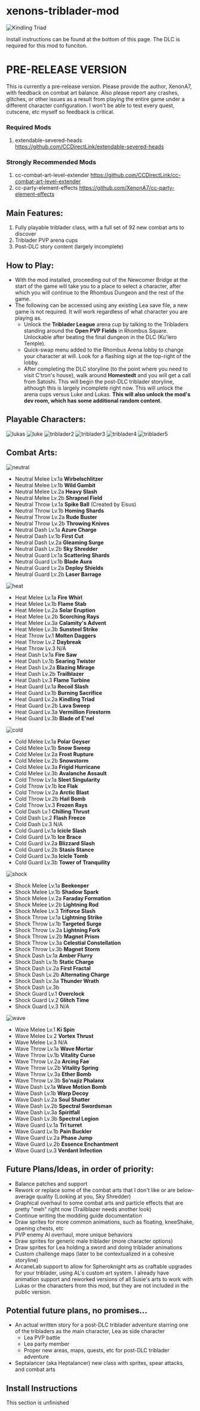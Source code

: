 # xenons-triblader-mod
![Kindling Triad](https://user-images.githubusercontent.com/105614278/168501697-8dccf971-8564-4166-bbdb-d3c6ec79d870.gif)

Install instructions can be found at the bottom of this page. The DLC is required for this mod to funciton.

# **PRE-RELEASE VERSION**

This is currently a pre-release version. Please provide the author, XenonA7, with feedback on combat art balance. Also please report any crashes, glitches, or other issues as a result from playing the entire game under a different character configuration. I won't be able to test every quest, cutscene, etc myself so feedback is critical.

### **Required Mods**
1. extendable-severed-heads https://github.com/CCDirectLink/extendable-severed-heads

### **Strongly Recommended Mods**
1. cc-combat-art-level-extender https://github.com/CCDirectLink/cc-combat-art-level-extender
2. cc-party-element-effects https://github.com/XenonA7/cc-party-element-effects

## **Main Features:**
1. Fully playable triblader class, with a full set of 92 new combat arts to discover
2. Triblader PVP arena cups
3. Post-DLC story content (largely incomplete)


## **How to Play:**
- With the mod installed, proceeding out of the Newcomer Bridge at the start of the game will take you to a place to select a character, after which you will continue to the Rhombus Dungeon and the rest of the game.
- The following can be accessed using any existing Lea save file, a new game is not required. It will work regardless of what character you are playing as.
  - Unlock the **Triblader League** arena cup by talking to the Tribladers standing around the **Open PVP Fields** in Rhombus Square. Unlockable after beating the final dungeon in the DLC (Ku'lero Temple).
  - Quick-swap menu added to the Rhombus Arena lobby to change your character at will. Look for a flashing sign at the top-right of the lobby.
  - After completing the DLC storyline (to the point where you need to visit C'tron's house), walk around **Homestedt** and you will get a call from Satoshi. This will begin the post-DLC triblader storyline, although this is largely incomplete right now. This will unlock the arena cups versus Luke and Lukas. **This will also unlock the mod's dev room, which has some additional random content.**



## **Playable Characters:** 

![lukas](https://user-images.githubusercontent.com/105614278/168503144-55fa2d1a-5602-439e-8ad8-2060d2135628.gif)
![luke](https://user-images.githubusercontent.com/105614278/168503143-488ff957-1f98-4fc0-ab81-784579f945d0.gif)
![triblader2](https://user-images.githubusercontent.com/105614278/168503145-8b3ab338-4a08-4805-9160-0d64200e74ec.gif)
![triblader3](https://user-images.githubusercontent.com/105614278/168503467-896c5082-e2bc-4640-9a85-651c878634d2.gif)
![triblader4](https://user-images.githubusercontent.com/105614278/168503633-d4a825cb-7f82-4b6b-a6fc-4e471e74ad31.gif)
![triblader5](https://user-images.githubusercontent.com/105614278/168504082-661b6b87-e9b3-42ef-8192-603a01f0f1ca.gif)

## **Combat Arts:** 

![neutral](https://user-images.githubusercontent.com/105614278/168505340-e0a770c7-7a3b-4f6d-a173-bd1886e1e4cd.png)
- Neutral Melee Lv.1a	**Wirbelschlitzer**
- Neutral Melee Lv.1b	**Wild Gambit**
- Neutral Melee Lv.2a	**Heavy Slash**
- Neutral Melee Lv.2b	**Shrapnel Field**
- Neutral Throw Lv.1a	**Spike Ball** (Created by Eisus)
- Neutral Throw Lv.1b	**Homing Shards**
- Neutral Throw Lv.2a	**Rude Buster**
- Neutral Throw Lv.2b	**Throwing Knives**
- Neutral Dash Lv.1a	**Azure Charge**
- Neutral Dash Lv.1b	**First Cut**
- Neutral Dash Lv.2a	**Gleaming Surge**
- Neutral Dash Lv.2b	**Sky Shredder**
- Neutral Guard Lv.1a	**Scattering Shards**
- Neutral Guard Lv.1b	**Blade Aura**
- Neutral Guard Lv.2a	**Deploy Shields**
- Neutral Guard Lv.2b	**Laser Barrage**

![heat](https://user-images.githubusercontent.com/105614278/168505403-98d388f9-8d53-4d25-8bd2-956ef6a33e4c.png)
- Heat Melee Lv.1a	**Fire Whirl**
- Heat Melee Lv.1b	**Flame Stab**
- Heat Melee Lv.2a	**Solar Eruption**
- Heat Melee Lv.2b	**Scorching Rays**
- Heat Melee Lv.3a	**Calamity's Advent**
- Heat Melee Lv.3b	**Sunsteel Strike**
- Heat Throw Lv.1	**Molten Daggers**
- Heat Throw Lv.2	**Daybreak**
- Heat Throw Lv.3	N/A
- Heat Dash Lv.1a	**Fire Saw**
- Heat Dash Lv.1b	**Searing Twister**
- Heat Dash Lv.2a	**Blazing Mirage**
- Heat Dash Lv.2b	**Trailblazer**
- Heat Dash Lv.3	**Flame Turbine**
- Heat Guard Lv.1a	**Recoil Slash**
- Heat Guard Lv.1b	**Burning Sacrifice**
- Heat Guard Lv.2a	**Kindling Triad**
- Heat Guard Lv.2b	**Lava Sweep**
- Heat Guard Lv.3a 	**Vermillion Firestorm**
- Heat Guard Lv.3b	**Blade of E'nel**

![cold](https://user-images.githubusercontent.com/105614278/168505452-d0485b21-d090-482d-b493-d72090f12fa7.png)
- Cold Melee Lv.1a	**Polar Geyser**
- Cold Melee Lv.1b	**Snow Sweep**
- Cold Melee Lv.2a	**Frost Rupture**
- Cold Melee Lv.2b	**Snowstorm**
- Cold Melee Lv.3a	**Frigid Hurricane**
- Cold Melee Lv.3b	**Avalanche Assault**
- Cold Throw Lv.1a	**Sleet Singularity**
- Cold Throw Lv.1b	**Ice Flak**
- Cold Throw Lv.2a	**Arctic Blast**
- Cold Throw Lv.2b	**Hail Bomb**
- Cold Throw Lv.3	**Frozen Rays**
- Cold Dash Lv.1	**Chilling Thrust**
- Cold Dash Lv.2	**Flash Freeze**
- Cold Dash Lv.3	N/A
- Cold Guard Lv.1a	**Icicle Slash**
- Cold Guard Lv.1b	**Ice Brace**
- Cold Guard Lv.2a	**Blizzard Slash**
- Cold Guard Lv.2b	**Stasis Stance**
- Cold Guard Lv.3a	**Icicle Tomb**
- Cold Guard Lv.3b	**Tower of Tranquility**

![shock](https://user-images.githubusercontent.com/105614278/168505459-99dbff01-3261-465e-a470-c381c7133198.png)
- Shock Melee Lv.1a	**Beekeeper**
- Shock Melee Lv.1b	**Shadow Spark**
- Shock Melee Lv.2a	**Faraday Formation**
- Shock Melee Lv.2b	**Lightning Rod**
- Shock Melee Lv.3	**Triforce Slash**
- Shock Throw Lv.1a	**Lightning Strike**
- Shock Throw Lv.1b	**Targeted Surge**
- Shock Throw Lv.2a	**Lightning Fork**
- Shock Throw Lv.2b	**Magnet Prism**
- Shock Throw Lv.3a	**Celestial Constellation**
- Shock Throw Lv.3b	**Magnet Storm**
- Shock Dash Lv.1a	**Amber Flurry**
- Shock Dash Lv.1b	**Static Charge**
- Shock Dash Lv.2a	**First Fractal**
- Shock Dash Lv.2b	**Alternating Charge**
- Shock Dash Lv.3a	**Thunder Wrath**
- Shock Dash Lv.3b
- Shock Guard Lv.1	**Overclock**
- Shock Guard Lv.2	**Glitch Time**
- Shock Guard Lv.3 N/A

![wave](https://user-images.githubusercontent.com/105614278/168505468-e7f002ac-f5e0-4633-b444-a19dcde8418c.png)
- Wave Melee Lv.1	**Ki Spin**
- Wave Melee Lv.2	**Vortex Thrust**
- Wave Melee Lv.3	N/A
- Wave Throw Lv.1a	**Wave Mortar**
- Wave Throw Lv.1b	**Vitality Curse**
- Wave Throw Lv.2a	**Arcing Fae**
- Wave Throw Lv.2b	**Vitality Spring**
- Wave Throw Lv.3a	**Ether Bomb**
- Wave Throw Lv.3b	**So'najiz Phalanx**
- Wave Dash Lv.1a	**Wave Motion Bomb**
- Wave Dash Lv.1b	**Warp Decoy**
- Wave Dash Lv.2a	**Soul Shatter**
- Wave Dash Lv.2b	**Spectral Swordsman**
- Wave Dash Lv.3a	**Spiritfall**
- Wave Dash Lv.3b	**Spectral Legion**
- Wave Guard Lv.1a	**Tri turret**
- Wave Guard Lv.1b	**Pain Buckler**
- Wave Guard Lv.2a	**Phase Jump**
- Wave Guard Lv.2b	**Essence Enchantment**
- Wave Guard Lv.3	**Verdant Infection**


## **Future Plans/Ideas, in order of priority:**
- Balance patches and support
- Rework or replace some of the combat arts that I don't like or are below-average quality (Looking at you, Sky Shredder)
- Graphical overhaul to some combat arts and particle effects that are pretty "meh" right now (Trailblazer needs another look)
- Continue writing the modding guide documentation
- Draw sprites for more common animations, such as floating, kneeShake, opening chests, etc
- PVP enemy AI overhaul, more unique behaviors
- Draw sprites for generic male triblader (more character options)
- Draw sprites for Lea holding a sword and doing triblader animations
- Custom challenge maps (later to be contextualized in a cohesive storyline)
- ArcaneLab support to allow for Spheroknight arts as craftable upgrades for your triblader, using AL's custom art system. I already have animation support and reworked versions of all Susie's arts to work with Lukas or the characters from this mod, but they are not included in the public version.

## **Potential future plans, no promises...**
- An actual written story for a post-DLC triblader adventure starring one of the tribladers as the main character, Lea as side character
  - Lea PVP battle
  - Lea party member
  - Proper new areas, maps, quests, etc for post-DLC triblader adventure
- Septalancer (aka Heptalancer) new class with sprites, spear attacks, and combat arts


## Install Instructions
This section is unfinished
